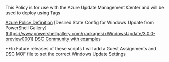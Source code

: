 This Policy is for use with the Azure Update Management Center and will be used to deploy using Tags

[Azure Policy Definition](./UpdateManagementCenterPolicy/UpdateManagementCenterPolicy.json)
[Desired State Config for Windows Update from PowerShell Gallery] (https://www.powershellgallery.com/packages/xWindowsUpdate/3.0.0-preview0001)
[DSC Community with examples](https://github.com/dsccommunity/xWindowsUpdate/blob/master/source/Examples/Resources/xWindowsUpdateAgent/1-xWindowsUpdateAgent_SetWuaScheduledFromWu_Config.ps1)

**In Future releases of these scripts I will add a Guest Assignments and DSC MOF file to set the correct Windows Update Settings
